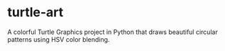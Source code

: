 # turtle-art
A colorful Turtle Graphics project in Python that draws beautiful circular patterns using HSV color blending.
